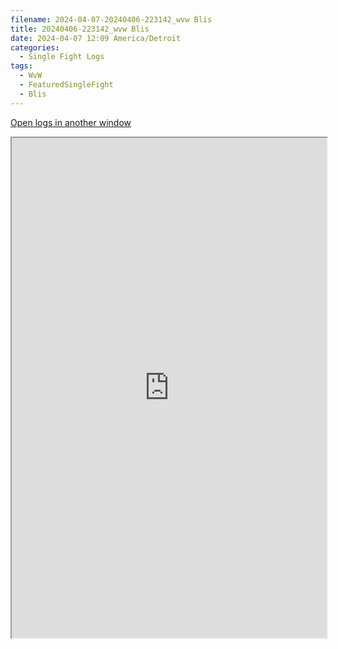 ```yaml
---
filename: 2024-04-07-20240406-223142_wvw Blis
title: 20240406-223142_wvw Blis
date: 2024-04-07 12:09 America/Detroit
categories:
  - Single Fight Logs
tags:
  - WvW
  - FeaturedSingleFight
  - Blis
---
```

<a href="https://wvw.report/Trta-20240406-223142_wvw" target="_blank">Open logs in another window</a>


<iframe src="https://wvw.report/Trta-20240406-223142_wvw" width="100%" height="800" style="display:block; margin: 0 auto;"> </iframe>